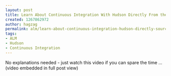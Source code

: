 ```yaml
---
layout: post
title: Learn About Continuous Integration With Hudson Directly From the Source
created: 1267862972
author: hagzag
permalink: alm/learn-about-continuous-integration-hudson-directly-source
tags:
- ALM
- Hudson
- Continuous Integration
---
```

No explanations needed - just watch this video if you can spare the time ... (video embedded in full post view)
<!--break-->
<object width="640" height="385"><param name="movie" value="http://www.youtube.com/v/6k0S4O2PnTc&hl=en_US&fs=1&"></param><param name="allowFullScreen" value="true"></param><param name="allowscriptaccess" value="always"></param><embed src="http://www.youtube.com/v/6k0S4O2PnTc&hl=en_US&fs=1&" type="application/x-shockwave-flash" allowscriptaccess="always" allowfullscreen="true" width="640" height="385"></embed></object>
